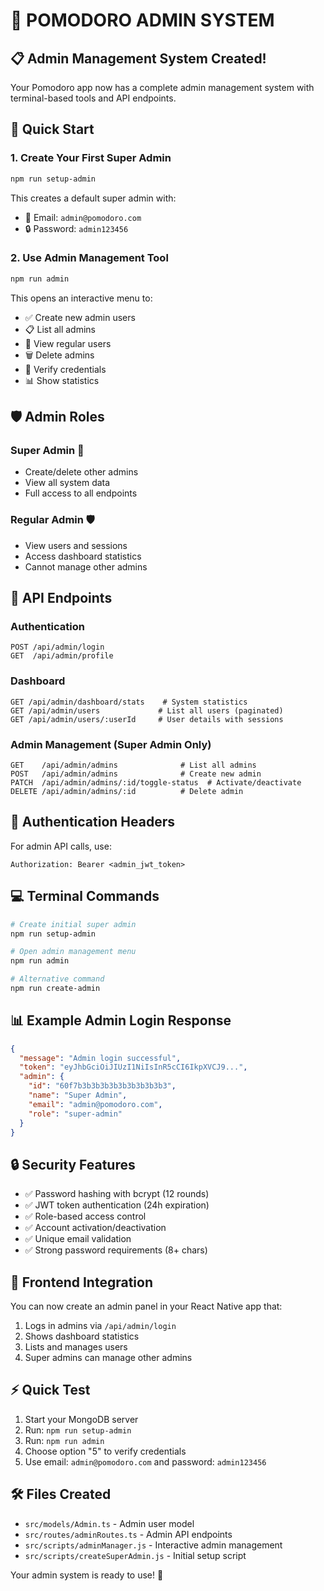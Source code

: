 # 🔐 POMODORO ADMIN SYSTEM

## 📋 Admin Management System Created!

Your Pomodoro app now has a complete admin management system with terminal-based tools and API endpoints.

## 🚀 Quick Start

### 1. **Create Your First Super Admin**
```bash
npm run setup-admin
```
This creates a default super admin with:
- 📧 Email: `admin@pomodoro.com`
- 🔒 Password: `admin123456`

### 2. **Use Admin Management Tool**
```bash
npm run admin
```
This opens an interactive menu to:
- ✅ Create new admin users
- 📋 List all admins
- 👥 View regular users
- 🗑️ Delete admins
- 🔐 Verify credentials
- 📊 Show statistics

## 🛡️ Admin Roles

### **Super Admin** 👑
- Create/delete other admins
- View all system data
- Full access to all endpoints

### **Regular Admin** 🛡️
- View users and sessions
- Access dashboard statistics
- Cannot manage other admins

## 📡 API Endpoints

### **Authentication**
```
POST /api/admin/login
GET  /api/admin/profile
```

### **Dashboard**
```
GET /api/admin/dashboard/stats    # System statistics
GET /api/admin/users             # List all users (paginated)
GET /api/admin/users/:userId     # User details with sessions
```

### **Admin Management** (Super Admin Only)
```
GET    /api/admin/admins              # List all admins
POST   /api/admin/admins              # Create new admin
PATCH  /api/admin/admins/:id/toggle-status  # Activate/deactivate
DELETE /api/admin/admins/:id          # Delete admin
```

## 🔑 Authentication Headers

For admin API calls, use:
```
Authorization: Bearer <admin_jwt_token>
```

## 💻 Terminal Commands

```bash
# Create initial super admin
npm run setup-admin

# Open admin management menu
npm run admin

# Alternative command
npm run create-admin
```

## 📊 Example Admin Login Response

```json
{
  "message": "Admin login successful",
  "token": "eyJhbGciOiJIUzI1NiIsInR5cCI6IkpXVCJ9...",
  "admin": {
    "id": "60f7b3b3b3b3b3b3b3b3b3b3",
    "name": "Super Admin",
    "email": "admin@pomodoro.com",
    "role": "super-admin"
  }
}
```

## 🔒 Security Features

- ✅ Password hashing with bcrypt (12 rounds)
- ✅ JWT token authentication (24h expiration)
- ✅ Role-based access control
- ✅ Account activation/deactivation
- ✅ Unique email validation
- ✅ Strong password requirements (8+ chars)

## 📱 Frontend Integration

You can now create an admin panel in your React Native app that:
1. Logs in admins via `/api/admin/login`
2. Shows dashboard statistics
3. Lists and manages users
4. Super admins can manage other admins

## ⚡ Quick Test

1. Start your MongoDB server
2. Run: `npm run setup-admin`
3. Run: `npm run admin`
4. Choose option "5" to verify credentials
5. Use email: `admin@pomodoro.com` and password: `admin123456`

## 🛠️ Files Created

- `src/models/Admin.ts` - Admin user model
- `src/routes/adminRoutes.ts` - Admin API endpoints
- `src/scripts/adminManager.js` - Interactive admin management
- `src/scripts/createSuperAdmin.js` - Initial setup script

Your admin system is ready to use! 🎉
